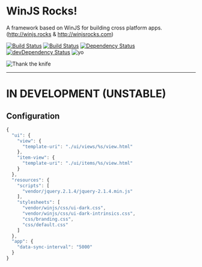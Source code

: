 WinJS Rocks!
=====

A framework based on WinJS for building cross platform apps.
(http://winjs.rocks & http://winjsrocks.com)

[![Build Status][travis-shield]][travis]
[![Build Status][travis-shield-develop]][travis]
[![Dependency Status][dependencies-shield]][dependencies]
[![devDependency Status][dependencies-dev-shield]][dependencies-dev]
![yo](https://img.shields.io/npm/dm/winjsrocks.svg)

![Thank the knife](http://i.imgur.com/BZ5R5NP.png)

----- 

<!-- START doctoc -->
<!-- END doctoc -->



# IN DEVELOPMENT (UNSTABLE)

## Configuration

```javascript
{
  "ui": {
    "view": {
      "template-uri": "./ui/views/%s/view.html"
    },
    "item-view": {
      "template-uri": "./ui/items/%s/view.html"
    }
  },
  "resources": {
    "scripts": [
      "vendor/jquery.2.1.4/jquery-2.1.4.min.js"
    ],
    "stylesheets": [
      "vendor/winjs/css/ui-dark.css",
      "vendor/winjs/css/ui-dark-intrinsics.css",
      "css/branding.css",
      "css/default.css"
    ]
  },
  "app": {
    "data-sync-interval": "5000"
  }
}
```


[npm]:                     https://www.npmjs.com/package/winjsrocks
[travis]:                  https://travis-ci.org/deepelement/winjsrocks
[travis-shield]:           https://img.shields.io/travis/DeepElement/winjsrocks.svg?branch=stable
[travis-shield-develop]:   https://img.shields.io/travis/DeepElement/winjsrocks.svg?branch=master
[dependencies]:            https://david-dm.org/deepelement/winjsrocks
[dependencies-dev]:        https://david-dm.org/deepelement/winjsrocks#info=devDependencies
[dependencies-shield]:     https://img.shields.io/david/deepelement/winjsrocks.svg
[dependencies-dev-shield]: https://img.shields.io/david/dev/deepelement/winjsrocks.svg
